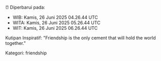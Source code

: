 ⏰ Diperbarui pada:
- WIB: Kamis, 26 Juni 2025 04.26.44 UTC
- WITA: Kamis, 26 Juni 2025 05.26.44 UTC
- WIT: Kamis, 26 Juni 2025 06.26.44 UTC

Kutipan Inspiratif:
"Friendship is the only cement that will hold the world together."


Kategori: friendship

